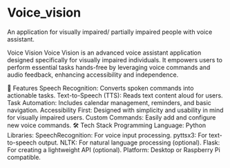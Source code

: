 # Voice_vision
An application for visually impaired/ partially impaired people with voice assistant.

Voice Vision
Voice Vision is an advanced voice assistant application designed specifically for visually impaired individuals. It empowers users to perform essential tasks hands-free by leveraging voice commands and audio feedback, enhancing accessibility and independence.

🚀 Features
Speech Recognition: Converts spoken commands into actionable tasks.
Text-to-Speech (TTS): Reads text content aloud for users.
Task Automation: Includes calendar management, reminders, and basic navigation.
Accessibility First: Designed with simplicity and usability in mind for visually impaired users.
Custom Commands: Easily add and configure new voice commands.
🛠️ Tech Stack
Programming Language: Python
Libraries:
SpeechRecognition: For voice input processing.
pyttsx3: For text-to-speech output.
NLTK: For natural language processing (optional).
Flask: For creating a lightweight API (optional).
Platform: Desktop or Raspberry Pi compatible.
